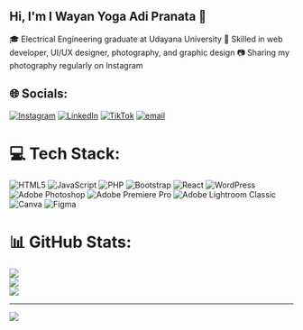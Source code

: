 ## Hi, I'm I Wayan Yoga Adi Pranata 👋

🎓 Electrical Engineering graduate at Udayana University
🧠 Skilled in web developer, UI/UX designer, photography, and graphic design
📷 Sharing my photography regularly on Instagram

## 🌐 Socials:
[![Instagram](https://img.shields.io/badge/Instagram-%23E4405F.svg?logo=Instagram&logoColor=white)](https://instagram.com/yogaadipranata) [![LinkedIn](https://img.shields.io/badge/LinkedIn-%230077B5.svg?logo=linkedin&logoColor=white)](https://linkedin.com/in/yogaadipranata) [![TikTok](https://img.shields.io/badge/TikTok-%23000000.svg?logo=TikTok&logoColor=white)](https://tiktok.com/@yogaadipranataa) [![email](https://img.shields.io/badge/Email-D14836?logo=gmail&logoColor=white)](mailto:yogaadipranata10@gmail.com) 

# 💻 Tech Stack:
![HTML5](https://img.shields.io/badge/html5-%23E34F26.svg?style=for-the-badge&logo=html5&logoColor=white) ![JavaScript](https://img.shields.io/badge/javascript-%23323330.svg?style=for-the-badge&logo=javascript&logoColor=%23F7DF1E) ![PHP](https://img.shields.io/badge/php-%23777BB4.svg?style=for-the-badge&logo=php&logoColor=white) ![Bootstrap](https://img.shields.io/badge/bootstrap-%238511FA.svg?style=for-the-badge&logo=bootstrap&logoColor=white) ![React](https://img.shields.io/badge/react-%2320232a.svg?style=for-the-badge&logo=react&logoColor=%2361DAFB) ![WordPress](https://img.shields.io/badge/WordPress-%23117AC9.svg?style=for-the-badge&logo=WordPress&logoColor=white) ![Adobe Photoshop](https://img.shields.io/badge/adobe%20photoshop-%2331A8FF.svg?style=for-the-badge&logo=adobe%20photoshop&logoColor=white) ![Adobe Premiere Pro](https://img.shields.io/badge/Adobe%20Premiere%20Pro-9999FF.svg?style=for-the-badge&logo=Adobe%20Premiere%20Pro&logoColor=white) ![Adobe Lightroom Classic](https://img.shields.io/badge/Adobe%20Lightroom%20Classic-31A8FF.svg?style=for-the-badge&logo=Adobe%20Lightroom%20Classic&logoColor=white) ![Canva](https://img.shields.io/badge/Canva-%2300C4CC.svg?style=for-the-badge&logo=Canva&logoColor=white) ![Figma](https://img.shields.io/badge/figma-%23F24E1E.svg?style=for-the-badge&logo=figma&logoColor=white)
# 📊 GitHub Stats:
![](https://github-readme-stats.vercel.app/api?username=yogaadipranata&theme=dark&hide_border=true&include_all_commits=false&count_private=false)<br/>
![](https://nirzak-streak-stats.vercel.app/?user=yogaadipranata&theme=dark&hide_border=true)<br/>
![](https://github-readme-stats.vercel.app/api/top-langs/?username=yogaadipranata&theme=dark&hide_border=true&include_all_commits=false&count_private=false&layout=compact)

---
[![](https://visitcount.itsvg.in/api?id=yogaadipranata&icon=0&color=0)](https://visitcount.itsvg.in)

